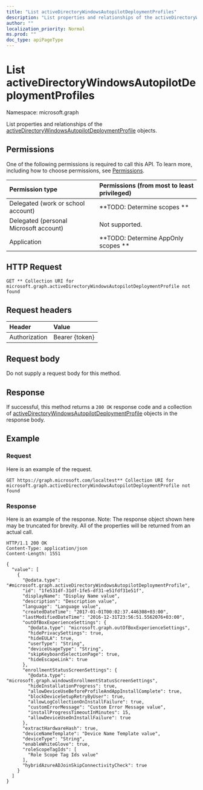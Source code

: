 ```yaml
---
title: "List activeDirectoryWindowsAutopilotDeploymentProfiles"
description: "List properties and relationships of the activeDirectoryWindowsAutopilotDeploymentProfile objects."
author: ""
localization_priority: Normal
ms.prod: ""
doc_type: apiPageType
---
```


# List activeDirectoryWindowsAutopilotDeploymentProfiles

Namespace: microsoft.graph

List properties and relationships of the [activeDirectoryWindowsAutopilotDeploymentProfile](../resources/activedirectorywindowsautopilotdeploymentprofile.md) objects.

## Permissions
One of the following permissions is required to call this API. To learn more, including how to choose permissions, see [Permissions](/concepts/permissions-reference.md).

|Permission type|Permissions (from most to least privileged)|
|:---|:---|
|Delegated (work or school account)|**TODO: Determine scopes **|
|Delegated (personal Microsoft account)|Not supported.|
|Application|**TODO: Determine AppOnly scopes **|

## HTTP Request
<!-- {
  "blockType": "ignored"
}
-->
``` http
GET ** Collection URI for microsoft.graph.activeDirectoryWindowsAutopilotDeploymentProfile not found
```

## Request headers
|Header|Value|
|:---|:---|
|Authorization|Bearer {token}|

## Request body
Do not supply a request body for this method.

## Response
If successful, this method returns a `200 OK` response code and a collection of [activeDirectoryWindowsAutopilotDeploymentProfile](../resources/activedirectorywindowsautopilotdeploymentprofile.md) objects in the response body.

## Example

### Request
Here is an example of the request.
<!-- {
  "blockType": "request",
  "name": "get_activedirectorywindowsautopilotdeploymentprofile"
}
-->
``` http
GET https://graph.microsoft.com/localtest** Collection URI for microsoft.graph.activeDirectoryWindowsAutopilotDeploymentProfile not found
```

### Response
Here is an example of the response. Note: The response object shown here may be truncated for brevity. All of the properties will be returned from an actual call.
<!-- {
  "blockType": "response",
  "truncated": true,
  "@odata.type": "collection(microsoft.graph.activedirectorywindowsautopilotdeploymentprofile)"
}
-->
``` http
HTTP/1.1 200 OK
Content-Type: application/json
Content-Length: 1551

{
  "value": [
    {
      "@odata.type": "#microsoft.graph.activeDirectoryWindowsAutopilotDeploymentProfile",
      "id": "1fe531df-31df-1fe5-df31-e51fdf31e51f",
      "displayName": "Display Name value",
      "description": "Description value",
      "language": "Language value",
      "createdDateTime": "2017-01-01T00:02:37.446308+03:00",
      "lastModifiedDateTime": "2016-12-31T23:56:51.5562076+03:00",
      "outOfBoxExperienceSettings": {
        "@odata.type": "microsoft.graph.outOfBoxExperienceSettings",
        "hidePrivacySettings": true,
        "hideEULA": true,
        "userType": "String",
        "deviceUsageType": "String",
        "skipKeyboardSelectionPage": true,
        "hideEscapeLink": true
      },
      "enrollmentStatusScreenSettings": {
        "@odata.type": "microsoft.graph.windowsEnrollmentStatusScreenSettings",
        "hideInstallationProgress": true,
        "allowDeviceUseBeforeProfileAndAppInstallComplete": true,
        "blockDeviceSetupRetryByUser": true,
        "allowLogCollectionOnInstallFailure": true,
        "customErrorMessage": "Custom Error Message value",
        "installProgressTimeoutInMinutes": 15,
        "allowDeviceUseOnInstallFailure": true
      },
      "extractHardwareHash": true,
      "deviceNameTemplate": "Device Name Template value",
      "deviceType": "String",
      "enableWhiteGlove": true,
      "roleScopeTagIds": [
        "Role Scope Tag Ids value"
      ],
      "hybridAzureADJoinSkipConnectivityCheck": true
    }
  ]
}
```

